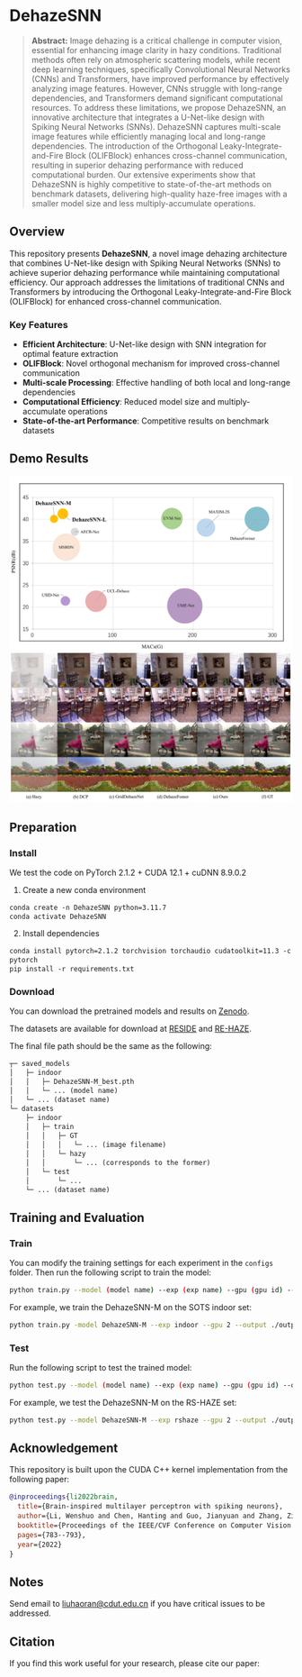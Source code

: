 # DehazeSNN

> **Abstract:** 
Image dehazing is a critical challenge in computer vision, essential for enhancing image clarity in hazy conditions. 
Traditional methods often rely on atmospheric scattering models, while recent deep learning techniques, specifically 
Convolutional Neural Networks (CNNs) and Transformers, have improved performance by effectively analyzing image 
features. However, CNNs struggle with long-range dependencies, and Transformers demand significant computational 
resources. To address these limitations, we propose DehazeSNN, an innovative architecture that integrates a U-Net-like 
design with Spiking Neural Networks (SNNs). DehazeSNN captures multi-scale image features while efficiently managing
local and long-range dependencies. The introduction of the Orthogonal Leaky-Integrate-and-Fire Block (OLIFBlock) 
enhances cross-channel communication, resulting in superior dehazing performance with reduced computational burden. 
Our extensive experiments show that DehazeSNN is highly competitive to state-of-the-art methods on benchmark datasets,
delivering high-quality haze-free images with a smaller model size and less multiply-accumulate operations.

## Overview

This repository presents **DehazeSNN**, a novel image dehazing architecture that combines U-Net-like design with Spiking Neural Networks (SNNs) to achieve superior dehazing performance while maintaining computational efficiency. Our approach addresses the limitations of traditional CNNs and Transformers by introducing the Orthogonal Leaky-Integrate-and-Fire Block (OLIFBlock) for enhanced cross-channel communication.

### Key Features
- **Efficient Architecture**: U-Net-like design with SNN integration for optimal feature extraction
- **OLIFBlock**: Novel orthogonal mechanism for improved cross-channel communication
- **Multi-scale Processing**: Effective handling of both local and long-range dependencies
- **Computational Efficiency**: Reduced model size and multiply-accumulate operations
- **State-of-the-art Performance**: Competitive results on benchmark datasets

## Demo Results

![](demo1.jpg)
![](demo2.jpg)





## Preparation

### Install

We test the code on PyTorch 2.1.2 + CUDA 12.1 + cuDNN 8.9.0.2

1. Create a new conda environment
```
conda create -n DehazeSNN python=3.11.7
conda activate DehazeSNN
```

2. Install dependencies
```
conda install pytorch=2.1.2 torchvision torchaudio cudatoolkit=11.3 -c pytorch
pip install -r requirements.txt
```

### Download

You can download the pretrained models and results on  [Zenodo](https://doi.org/10.5281/zenodo.15486831).

The datasets are available for download at [RESIDE](https://sites.google.com/view/reside-dehaze-datasets/reside-standard?authuser=3D0) and [RE-HAZE](https://github.com/IDKiro/DehazeFormer).

The final file path should be the same as the following:

```
┬─ saved_models
│   ├─ indoor
│   │   ├─ DehazeSNN-M_best.pth
│   │   └─ ... (model name)
│   └─ ... (dataset name)
└─ datasets
    ├─ indoor
    │   ├─ train
    │   │   ├─ GT
    │   │   │   └─ ... (image filename)
    │   │   └─ hazy
    │   │       └─ ... (corresponds to the former)
    │   └─ test
    │       └─ ...
    └─ ... (dataset name)
```

## Training and Evaluation

### Train

You can modify the training settings for each experiment in the `configs` folder.
Then run the following script to train the model:

```sh
python train.py --model (model name) --exp (exp name) --gpu (gpu id) --output (output path) --data_dir (data directory) --dataset (dataset name) --save_dir (save directory) --resume (true/false)
```

For example, we train the DehazeSNN-M on the SOTS indoor set:

```sh
python train.py -model DehazeSNN-M --exp indoor --gpu 2 --output ./output/ --data_dir ./datasets/ --dataset indoor --save_dir ./saved_models/ --resume false
```

### Test

Run the following script to test the trained model:

```sh
python test.py --model (model name) --exp (exp name) --gpu (gpu id) --output (output path) --data_dir (data directory) --dataset (dataset name) --save_dir (save directory)
```

For example, we test the DehazeSNN-M on the RS-HAZE set:

```sh
python test.py --model DehazeSNN-M --exp rshaze --gpu 2 --output ./output/ --data_dir ./datasets/ --dataset rshaze --save_dir ./saved_models/ 
```

## Acknowledgement

This repository is built upon the CUDA C++ kernel implementation from the following paper:
```bibtex
@inproceedings{li2022brain,
  title={Brain-inspired multilayer perceptron with spiking neurons},
  author={Li, Wenshuo and Chen, Hanting and Guo, Jianyuan and Zhang, Ziyang and Wang, Yunhe},
  booktitle={Proceedings of the IEEE/CVF Conference on Computer Vision and Pattern Recognition},
  pages={783--793},
  year={2022}
}
```


## Notes

Send email to liuhaoran@cdut.edu.cn if you have critical issues to be addressed.




## Citation

If you find this work useful for your research, please cite our paper:

```bibtex

```
